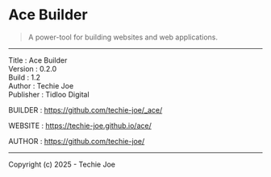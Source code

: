 # Ace Builder
> A power-tool for building websites and web applications.
------------------------------------------------------------------

Title     : Ace Builder  
Version   : 0.2.0  
Build     : 1.2  
Author    : Techie Joe  
Publisher : Tidloo Digital  

BUILDER   : https://github.com/techie-joe/_ace/  

WEBSITE   : https://techie-joe.github.io/ace/  

AUTHOR    : https://github.com/techie-joe/  

------------------------------------------------------------------

Copyright (c) 2025 - Techie Joe